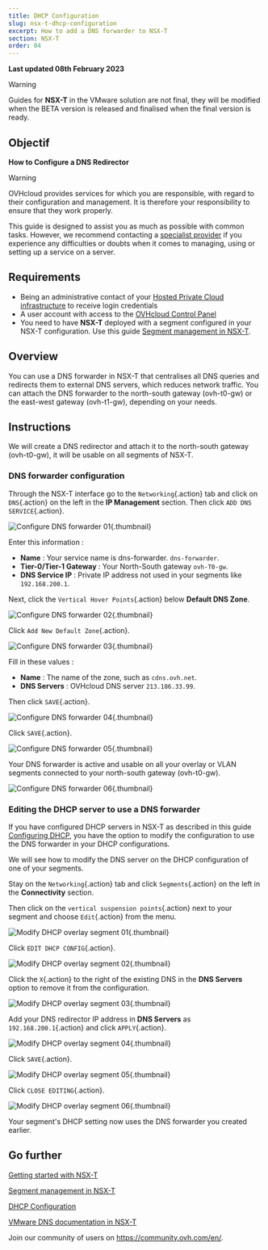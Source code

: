```yaml
---
title: DHCP Configuration
slug: nsx-t-dhcp-configuration
excerpt: How to add a DNS forwarder to NSX-T
section: NSX-T
order: 04
---
```


**Last updated 08th February 2023**

> [!warning]
> Guides for **NSX-T** in the VMware solution are not final, they will be modified when the BETA version is released and finalised when the final version is ready.
>


## Objectif

**How to Configure a DNS Redirector**

> [!warning]
> OVHcloud provides services for which you are responsible, with regard to their configuration and management. It is therefore your responsibility to ensure that they work properly.
>
> This guide is designed to assist you as much as possible with common tasks. However, we recommend contacting a [specialist provider](https://partner.ovhcloud.com/en-gb/) if you experience any difficulties or doubts when it comes to managing, using or setting up a service on a server.
>



## Requirements

- Being an administrative contact of your [Hosted Private Cloud infrastructure](https://www.ovhcloud.com/en-gb/enterprise/products/hosted-private-cloud/) to receive login credentials
- A user account with access to the [OVHcloud Control Panel](https://www.ovh.com/auth/?action=gotomanager&from=https://www.ovh.co.uk/&ovhSubsidiary=GB)
- You need to have **NSX-T** deployed with a segment configured in your NSX-T configuration. Use this guide [Segment management in NSX-T](https://docs.ovh.com/en/us/private-cloud/nsx-t-segment-management).

## Overview

You can use a DNS forwarder in NSX-T that centralises all DNS queries and redirects them to external DNS servers, which reduces network traffic. You can attach the DNS forwarder to the north-south gateway (ovh-t0-gw) or the east-west gateway (ovh-t1-gw), depending on your needs.

## Instructions

We will create a DNS redirector and attach it to the north-south gateway (ovh-t0-gw), it will be usable on all segments of NSX-T.

### DNS forwarder configuration

Through the NSX-T interface go to the `Networking`{.action} tab and click on `DNS`{.action} on the left in the **IP Management** section. Then click `ADD DNS SERVICE`{.action}.

![Configure DNS forwarder 01](images/01-configure-dns-forwarder01.png){.thumbnail}

Enter this information :

* **Name** : Your service name is dns-forwarder. `dns-forwarder`.
* **Tier-0/Tier-1 Gateway** : Your North-South gateway `ovh-T0-gw`.
* **DNS Service IP** : Private IP address not used in your segments like `192.168.200.1`.

Next, click the `Vertical Hover Points`{.action} below **Default DNS Zone**.

![Configure DNS forwarder 02](images/01-configure-dns-forwarder02.png){.thumbnail}

Click `Add New Default Zone`{.action}.

![Configure DNS forwarder 03](images/01-configure-dns-forwarder03.png){.thumbnail}

Fill in these values :

* **Name** : The name of the zone, such as `cdns.ovh.net`.
* **DNS Servers** : OVHcloud DNS server `213.186.33.99`.

Then click `SAVE`{.action}.

![Configure DNS forwarder 04](images/01-configure-dns-forwarder04.png){.thumbnail}

Click `SAVE`{.action}.

![Configure DNS forwarder 05](images/01-configure-dns-forwarder05.png){.thumbnail}

Your DNS forwarder is active and usable on all your overlay or VLAN segments connected to your north-south gateway (ovh-t0-gw).

![Configure DNS forwarder 06](images/01-configure-dns-forwarder06.png){.thumbnail}

### Editing the DHCP server to use a DNS forwarder

If you have configured DHCP servers in NSX-T as described in this guide [Configuring DHCP](https://docs.ovh.com/gb/en/nsx-t-dhcp-configuration), you have the option to modify the configuration to use the DNS forwarder in your DHCP configurations.

We will see how to modify the DNS server on the DHCP configuration of one of your segments.

Stay on the `Networking`{.action} tab and click `Segments`{.action} on the left in the **Connectivity** section. 

Then click on the `vertical suspension points`{.action} next to your segment and choose `Edit`{.action} from the menu.

![Modify DHCP overlay segment 01](images/02-modify-dhcp-overlay-segment01.png){.thumbnail}

Click `EDIT DHCP CONFIG`{.action}.

![Modify DHCP overlay segment 02](images/02-modify-dhcp-overlay-segment02.png){.thumbnail}

Click the `X`{.action} to the right of the existing DNS in the **DNS Servers** option to remove it from the configuration.

![Modify DHCP overlay segment 03](images/02-modify-dhcp-overlay-segment03.png){.thumbnail}

Add your DNS redirector IP address in **DNS Servers** as `192.168.200.1`{.action} and click `APPLY`{.action}.

![Modify DHCP overlay segment 04](images/02-modify-dhcp-overlay-segment04.png){.thumbnail}

Click `SAVE`{.action}.

![Modify DHCP overlay segment 05](images/02-modify-dhcp-overlay-segment05.png){.thumbnail}

Click `CLOSE EDITING`{.action}.

![Modify DHCP overlay segment 06](images/02-modify-dhcp-overlay-segment06.png){.thumbnail}

Your segment's DHCP setting now uses the DNS forwarder you created earlier.

## Go further <a name="gofurther"></a>

[Getting started with NSX-T](https://docs.ovh.com/gb/en/private-cloud/nsx-t-first-steps/)

[Segment management in NSX-T](https://docs.ovh.com/gb/en/nsx-t-segment-management/)

[DHCP Configuration](https://docs.ovh.com/gb/en/nsx-t-dhcp-configuration)

[VMware DNS documentation in NSX-T](https://docs.vmware.com/en/VMware-NSX-T-Data-Center/3.2/administration/GUID-A0172881-BB25-4992-A499-14F9BE3BE7F2.html)

Join our community of users on <https://community.ovh.com/en/>.

